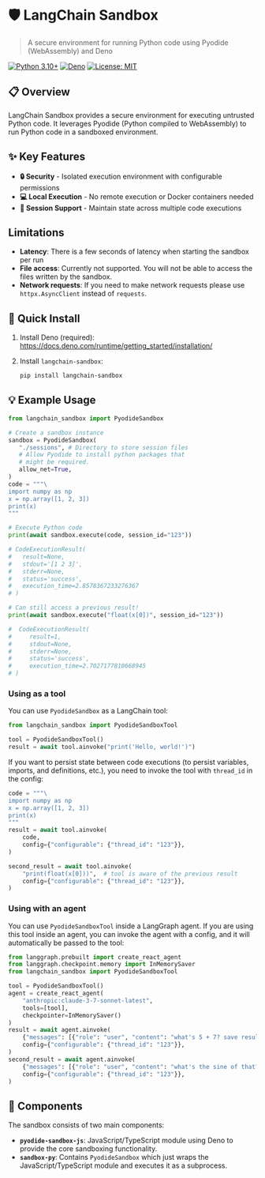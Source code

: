 # 🛡️ LangChain Sandbox

> A secure environment for running Python code using Pyodide (WebAssembly) and Deno

[![Python 3.10+](https://img.shields.io/badge/Python-3.10+-blue.svg)](https://www.python.org/downloads/)
[![Deno](https://img.shields.io/badge/Deno-Required-green.svg)](https://deno.land/)
[![License: MIT](https://img.shields.io/badge/License-MIT-yellow.svg)](https://opensource.org/licenses/MIT)

## 📋 Overview

LangChain Sandbox provides a secure environment for executing untrusted Python code. It leverages Pyodide (Python compiled to WebAssembly) to run Python code in a sandboxed environment.

## ✨ Key Features

- **🔒 Security** - Isolated execution environment with configurable permissions
- **💻 Local Execution** - No remote execution or Docker containers needed
- **🔄 Session Support** - Maintain state across multiple code executions

## Limitations

- **Latency**: There is a few seconds of latency when starting the sandbox per run
- **File access**: Currently not supported. You will not be able to access the files written by the sandbox.
- **Network requests**: If you need to make network requests please use `httpx.AsyncClient` instead of `requests`.

## 🚀 Quick Install

1. Install Deno (required): https://docs.deno.com/runtime/getting_started/installation/

2. Install `langchain-sandbox`:
    
    ```bash
    pip install langchain-sandbox
    ```

## 💡 Example Usage

```python
from langchain_sandbox import PyodideSandbox

# Create a sandbox instance
sandbox = PyodideSandbox(
   "./sessions", # Directory to store session files
   # Allow Pyodide to install python packages that
   # might be required.
   allow_net=True,
)
code = """\
import numpy as np
x = np.array([1, 2, 3])
print(x)
"""

# Execute Python code
print(await sandbox.execute(code, session_id="123"))

# CodeExecutionResult(
#   result=None, 
#   stdout='[1 2 3]', 
#   stderr=None, 
#   status='success', 
#   execution_time=2.8578367233276367
# )

# Can still access a previous result!
print(await sandbox.execute("float(x[0])", session_id="123"))

#  CodeExecutionResult(
#     result=1, 
#     stdout=None, 
#     stderr=None, 
#     status='success', 
#     execution_time=2.7027177810668945
# )
```

### Using as a tool

You can use `PyodideSandbox` as a LangChain tool:

```python
from langchain_sandbox import PyodideSandboxTool

tool = PyodideSandboxTool()
result = await tool.ainvoke("print('Hello, world!')")
```

If you want to persist state between code executions (to persist variables, imports,
and definitions, etc.), you need to invoke the tool with `thread_id` in the config:

```python
code = """\
import numpy as np
x = np.array([1, 2, 3])
print(x)
"""
result = await tool.ainvoke(
    code,
    config={"configurable": {"thread_id": "123"}},
)

second_result = await tool.ainvoke(
    "print(float(x[0]))",  # tool is aware of the previous result
    config={"configurable": {"thread_id": "123"}},
)
```

### Using with an agent

You can use `PyodideSandboxTool` inside a LangGraph agent. If you are using this tool inside an agent, you can invoke the agent with a config, and it will automatically be passed to the tool:

```python
from langgraph.prebuilt import create_react_agent
from langgraph.checkpoint.memory import InMemorySaver
from langchain_sandbox import PyodideSandboxTool

tool = PyodideSandboxTool()
agent = create_react_agent(
    "anthropic:claude-3-7-sonnet-latest",
    tools=[tool],
    checkpointer=InMemorySaver()
)
result = await agent.ainvoke(
    {"messages": [{"role": "user", "content": "what's 5 + 7? save result "}]},
    config={"configurable": {"thread_id": "123"}},
)
second_result = await agent.ainvoke(
    {"messages": [{"role": "user", "content": "what's the sine of that?"}]},
    config={"configurable": {"thread_id": "123"}},
)
```

## 🧩 Components

The sandbox consists of two main components:

- **`pyodide-sandbox-js`**: JavaScript/TypeScript module using Deno to provide the core sandboxing functionality.
- **`sandbox-py`**: Contains `PyodideSandbox` which just wraps the JavaScript/TypeScript module and executes it as a subprocess.
